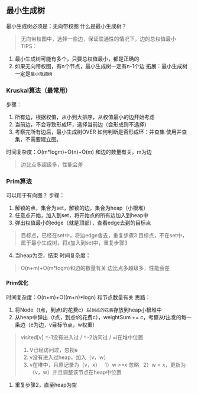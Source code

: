 ## 最小生成树
最小生成树必须是：无向带权图
什么是最小生成树？
> 无向带权图中，选择一些边，保证联通性的情况下，边的总权值最小
TIPS：
1. 最小生成树可能有多个，只要总权值最小，都是正确的
2. 如果无向带权图，有n个节点，最小生成树一定有n-1个边
拓展：最小生成树一定是`最小瓶颈树`

### Kruskal算法（最常用）
步骤：
1. 所有边，根据权值，从小到大排序，从权值最小的边开始考虑
2. 当前边，不会导致形成环，选择当前边（会形成则不选择）
3. 考察完所有边后，最小生成树OVER
如何判断是否形成环：并查集
使用并查集，不需要建立图。


时间复杂度：O(m*logm)+O(n)+O(m)
和边的数量有关，m为边
> 边比点多超级多，性能会差

### Prim算法
可以用于有向图？
步骤：
1. 解锁的点，集合为set，解锁的边，集合为heap（小根堆）
2. 任意点开始，加入到set，将开始点的所有边加入到heap中
3. 弹出权值最小的edge（就是顶部），查看edge去到的目标点
> 目标点，已经在set中，将边edge舍去，重复步骤3
> 目标点，不在set中，属于最小生成树，将x加入到set中，重复步骤3
4. 当heap为空，结束
时间复杂度：
> O(n+m)+O(m*logm)和边的数量有关 
> 边比点多超级多，性能会差

#### Prim优化
时间复杂度：O(n+m)+O((m+n)*logn) 和节点数量有关
思路：
1. 将Node（t点，到点t的花费c）以`到点的花费`存放到heap小根堆中
2. 从heap中弹出（t点，到点t的花费c），weightSum += c，考察从t出发的每一条边（e为边，v目标节点，w权重）
> visited[v] =-1没有进入过 / =-2访问过 / =i在堆中位置
> 1. V已经访问过，忽视e
> 2. v没有进入过heap，加入（v，w）
> 3. v在堆中，且原记录为（v，x）
>   1）w >=x 忽略
>   2）w < x，更新为（v，w）并且调整该节点在heap中位置
1. 重复步骤2，直至heap为空

